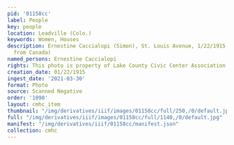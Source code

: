 ```yaml
---
pid: '01158cc'
label: People
key: people
location: Leadville (Colo.)
keywords: Women, Houses
description: Ernestine Caccialopi (Simon), St. Louis Avenue, 1/22/1915 (Prince collection
  from Canada)
named_persons: Ernestine Caccialopi
rights: This photo is property of Lake County Civic Center Association.
creation_date: 01/22/1915
ingest_date: '2021-03-30'
format: Photo
source: Scanned Negative
order: '1090'
layout: cmhc_item
thumbnail: "/img/derivatives/iiif/images/01158cc/full/250,/0/default.jpg"
full: "/img/derivatives/iiif/images/01158cc/full/1140,/0/default.jpg"
manifest: "/img/derivatives/iiif/01158cc/manifest.json"
collection: cmhc
---
```

